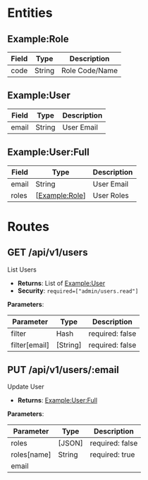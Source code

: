 # Entities

## Example:Role

| Field                | Type       | Description                              |
| -------------------- | ---------- | ---------------------------------------- |
| code                 | String     | Role Code/Name                           |

## Example:User

| Field                | Type       | Description                              |
| -------------------- | ---------- | ---------------------------------------- |
| email                | String     | User Email                               |

## Example:User:Full

| Field                | Type       | Description                              |
| -------------------- | ---------- | ---------------------------------------- |
| email                | String     | User Email                               |
| roles                | [[Example:Role](#examplerole)] | User Roles                               |

# Routes

## GET /api/v1/users

List Users

- **Returns**: List of [Example:User](#exampleuser)
- **Security**: `required=["admin/users.read"]`

**Parameters**:

| Parameter            | Type       | Description                              |
| -------------------- | ---------- | ---------------------------------------- |
| filter               | Hash       | required: false                          |
| filter[email]        | [String]   | required: false                          |

## PUT /api/v1/users/:email

Update User

- **Returns**: [Example:User:Full](#exampleuserfull)

**Parameters**:

| Parameter            | Type       | Description                              |
| -------------------- | ---------- | ---------------------------------------- |
| roles                | [JSON]     | required: false                          |
| roles[name]          | String     | required: true                           |
| email                |            |                                          |

